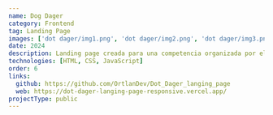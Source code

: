 ```yaml
---
name: Dog Dager
category: Frontend
tag: Landing Page
images: ['dot dager/img1.png', 'dot dager/img2.png', 'dot dager/img3.png', 'dot dager/img4.png']
date: 2024
description: Landing page creada para una competencia organizada por el YouTuber Dot Dager, con información sobre su carrera, proyectos personales y un toque de humor característico de su estilo.
technologies: [HTML, CSS, JavaScript]
order: 6
links:
  github: https://github.com/OrtlanDev/Dot_Dager_langing_page
  web: https://dot-dager-langing-page-responsive.vercel.app/
projectType: public
---
```

